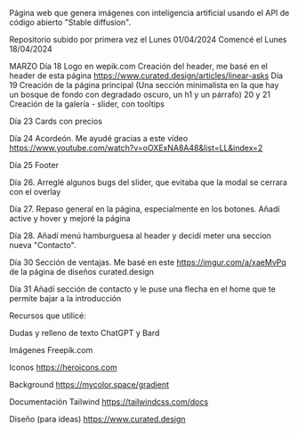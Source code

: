 Página web que genera imágenes con inteligencia artificial usando el API de código abierto "Stable diffusion".


Repositorio subido por primera vez el Lunes 01/04/2024
Comencé el Lunes 18/04/2024

MARZO
Día 18
Logo en wepik.com
Creación del header, me basé en el header de esta página https://www.curated.design/articles/linear-asks
Día 19
Creación de la página principal (Una sección minimalista en la que hay un bosque de fondo con degradado oscuro, un h1 y un párrafo)
20 y 21 
Creación de la galería - slider, con tooltips 

Día 23 
Cards con precios

Día 24
Acordeón. Me ayudé gracias a este vídeo https://www.youtube.com/watch?v=oOXExNA8A48&list=LL&index=2

Día 25 Footer

Día 26. Arreglé algunos bugs del slider, que evitaba que la modal se cerrara con el overlay

Día 27. Repaso general en la página, especialmente en los botones. Añadí active y hover y mejoré la página

Día 28. Añadí menú hamburguesa al header y decidí meter una seccion nueva "Contacto". 

Día 30
Sección de ventajas. Me basé en este https://imgur.com/a/xaeMvPq de la página de diseños curated.design

Día 31
Añadí sección de contacto y le puse una flecha en el home que te permite bajar a la introducción





Recursos que utilicé:

Dudas y relleno de texto
ChatGPT y Bard

Imágenes
Freepik.com

Iconos
https://heroicons.com

Background
https://mycolor.space/gradient

Documentación Tailwind
https://tailwindcss.com/docs

Diseño (para ideas)
https://www.curated.design



